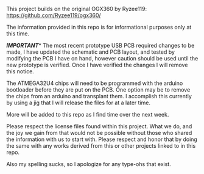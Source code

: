 This project builds on the original OGX360 by Ryzee119: https://github.com/Ryzee119/ogx360/

The information provided in this repo is for informational purposes only at this time.

*****IMPORTANT******
The most recent prototype USB PCB required changes to be made, I have updated the schematic and PCB layout, and tested by modifying
the PCB I have on hand, however caution should be used until the new prototype is verified. Once I have verified the changes I will remove this
notice.

The ATMEGA32U4 chips will need to be programmed with the arduino bootloader before they are put on the PCB. One option may be to remove the chips
from an arduino and transplant them. I accomplish this currently by using a jig that I will release the files for at a later time.

More will be added to this repo as I find time over the next week.

Please respect the license files found within this project. What we do, and the joy we gain from that would not be possible without those who shared the
information with us to start with. Please respect and honor that by doing the same with any works derived from this or other projects linked to in this repo.

Also my spelling sucks, so I apologize for any type-ohs that exist.